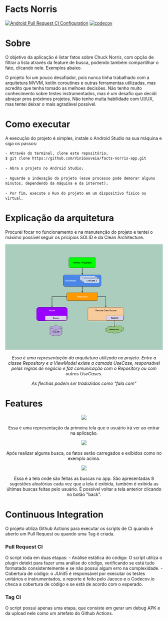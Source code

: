 <h1 align="start">Facts Norris</h1>


[![Android Pull Request CI Configuration](https://github.com/ViniGouveia/facts-norris-app/actions/workflows/pr-ci-config.yml/badge.svg)](https://github.com/ViniGouveia/facts-norris-app/actions/workflows/pr-ci-config.yml)
[![codecov](https://codecov.io/gh/ViniGouveia/facts-norris-app/branch/master/graph/badge.svg?token=4XAK9KX7DV)](https://codecov.io/gh/ViniGouveia/facts-norris-app)

<h1 align="start">Sobre</h1>

O objetivo da aplicação é listar fatos sobre Chuck Norris, com opção de filtrar a lista através da feature de busca, podendo também compartilhar o fato, clicando nele. Exemplos abaixo.

O projeto foi um pouco desafiador, pois nunca tinha trabalhado com a arquitetura MVVM, kotlin coroutines e outras ferramentas utilizadas, mas acredito que tenha tomado as melhoes decisões. Não tenho muito conhecimento sobre testes instrumentados, mas é um desafio que decidi abraçar pros próximos projetos. Não tenho muita habilidade com UI/UX, mas tentei deixar o mais agradável possível.

<h1 align="start">Como executar</h1>
<p align="start">A execução do projeto é simples, instale o Android Studio na sua máquina e siga os passos:</p>

```
- Através do terminal, clone este repositório;
$ git clone https://github.com/ViniGouveia/facts-norris-app.git

- Abra o projeto no Android Studio;

- Aguarde a indexação do projeto (esse processo pode demorar alguns minutos, dependendo da máquina e da internet);

- Por fim, execute o Run do projeto em um dispositivo físico ou virtual.
```

<h1 align="start">Explicação da arquitetura</h1>

Procurei focar no funcionamento e na manutenção do projeto e tentei o máximo possível seguir os pricípios SOLID e da Clean Architecture.

<p align="middle">
    <img src="./resources/architecture.png">
    <p style="text-align:center"><i>Essa é uma representação da arquitetura utilizada no projeto. Entre a classe Repository e a ViewModel existe a camada UseCase, responsável pelas regras de negócio e faz comunicação com o Repository ou com outros UseCases.</i></p>
    <p style="text-align:center"><i>As flechas podem ser traduzidas como "fala com"</i></p>
</p>

<h1 align="start">Features</h1>

<p align="middle">
    <img src="./resources/first_access.png">
    <p style="text-align:center">Essa é uma representação da primeira tela que o usuário irá ver ao entrar na aplicação.</p>
</p>

<p align="middle">
    <img src="./resources/facts_listed.png">
    <p style="text-align:center">Após realizar alguma busca, os fatos serão carregados e exibidos como no exemplo acima.</p>
</p>

<p align="middle">
    <img src="./resources/search_screen.png">
    <p style="text-align:center">Essa é a tela onde são feitas as buscas no app. São apresentadas 8 sugestões aleatórias cada vez que a tela é exibida, também é exibida as últimas buscas feitas pelo usuário. É possível voltar a tela anterior clicando no botão "back".</p>
</p>

<h1 align="start">Continuous Integration</h1>

O projeto utiliza Github Actions para executar os scripts de CI quando é aberto um Pull Request ou quando uma Tag é criada.

### Pull Request CI

O script roda em duas etapas:
    - Análise estática do código: O script utiliza o plugin detekt para fazer uma análise do código, verificando se está tudo formatado consistentemente e se não possui algum erro na complexidade.
    - Cobertura de código: o JUnit5 é responsável por executar os testes unitários e instrumentados, o reporte é feito pelo Jacoco e o Codecov.io checa a cobertura de código e se está de acordo com o esperado.

### Tag CI

O script possui apenas uma etapa, que consiste em gerar um debug APK e da upload nele como um artefato do Github Actions.
